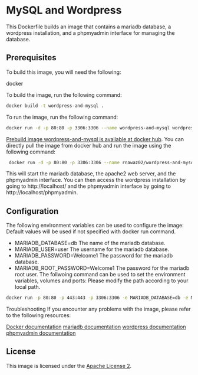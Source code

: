 # MySQL and Wordpress
This Dockerfile builds an image that contains a mariadb database, a wordpress installation, and a phpmyadmin interface for managing the database.

## Prerequisites
To build this image, you will need the following:

docker

To build the image, run the following command:
``` bash 
docker build -t wordpress-and-mysql .
```
To run the image, run the following command:
``` bash 
docker run -d -p 80:80 -p 3306:3306 --name wordpress-and-mysql wordpress-and-mysql
```  
[Prebuild image wordpress-and-mysql is available at docker hub](https://hub.docker.com/repository/docker/rnawaz02/wordpress-and-mysql/general). You can directly pull the image from docker hub and run the image using the following command:
``` bash
 docker run -d -p 80:80 -p 3306:3306 --name rnawaz02/wordpress-and-mysql docker pull rnawaz02/wordpress-and-mysql
 ```
This will start the mariadb database, the apache2 web server, and the phpmyadmin interface. You can then access the wordpress installation by going to http://localhost/ and the phpmyadmin interface by going to http://localhost/phpmyadmin.

## Configuration
The following environment variables can be used to configure the image: Default values will be used if not specified with docker run command.

* MARIADB_DATABASE=db The name of the mariadb database.
* MARIADB_USER=user The username for the mariadb database.
* MARIADB_PASSWORD=Welcome1 The password for the mariadb database.
* MARIADB_ROOT_PASSWORD=Welcome1 The password for the mariadb root user.
The follwoing command can be used to set the environment variables, volumes and ports: Please modify the path according to your local path.

``` bash
docker run -p 80:80 -p 443:443 -p 3306:3306 -e MARIADB_DATABASE=db -e MARIADB_USER=user -e MARIADB_PASSWORD=Welcome1 -e MARIADB_ROOT_PASSWORD=Welcome1 -v C:\sandbox\code\apache2:/etc/apache2/sites-available -v C:\sandbox\code\ssl:/etc/apache2/ssl  -v C:\sandbox\code\wp:/srv/www/wordpress -v C:\sandbox\code\db:/var/lib/mysql -v C:\sandbox\code\ssl:/etc/apache2/ssl -v C:\sandbox\code\phpmyadmin:/etc/phpmyadmin rnawaz02/wordpress-and-mysql
```
Troubleshooting
If you encounter any problems with the image, please refer to the following resources:

[Docker documentation](https://docs.docker.com/)
[mariadb documentation](https://mariadb.com/kb/en/)
[wordpress documentation](https://wordpress.org/documentation/)
[phpmyadmin documentation](https://www.phpmyadmin.net/docs/)

## License
This image is licensed under the [Apache License 2](https://www.apache.org/licenses/LICENSE-2.0).


